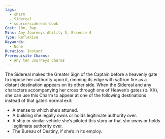 ```yaml
---
tags:
  - charm
  - Sidereal
  - source/sidereal-book
Cost: 10m, 3wp
Mins: Any Journeys Ability 5, Essence 4
Type: Reflexive
Keywords:
  - None
Duration: Instant
Prerequisite Charms:
  - Any ten Journeys Charms
---
```

The Sidereal makes the Greater Sign of the Captain before a heavenly gate to impose her authority upon it, rimming its edge with saffron fire as a distant destination appears on its other side. When the Sidereal and any characters accompanying her cross through one of Heaven’s gates (p. XX), she can use this Charm to appear at one of the following destinations instead of that gate’s normal exit: 
-  A manse to which she’s attuned. 
-  A building she legally owns or holds legitimate authority over. 
-  A ship or similar vehicle she’s piloted this story or that she owns or holds legitimate authority over. 
-  The Bureau of Destiny, if she’s in its employ.